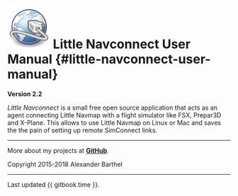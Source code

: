 # ![Little Navconnect](../images/navconnect.svg "Little Navconnect") Little Navconnect User Manual {#little-navconnect-user-manual}

**Version 2.2**

_Little Navconnect_ is a small free open source application that acts as an agent connecting Little Navmap with a flight simulator like FSX, Prepar3D and X-Plane. This allows to use Little Navmap on Linux or Mac and saves the the pain of setting up remote SimConnect links.

---

More about my projects at [**GitHub**](https://albar965.github.io).

Copyright 2015-2018 Alexander Barthel

---

Last updated {{ gitbook.time }}.
